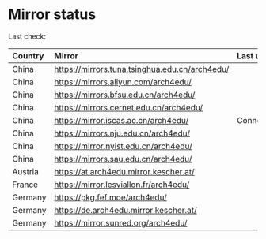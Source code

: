 <script src="./time.js"></script>
# Mirror status
Last check: <script type="text/javascript">localize(1709648221.3849957);</script>

|Country|Mirror|Last update|
|:------|:-----|:----------|
|China|https://mirrors.tuna.tsinghua.edu.cn/arch4edu/|<script type="text/javascript">localize(1709620240);</script>|
|China|https://mirrors.aliyun.com/arch4edu/|<script type="text/javascript">localize(1709620240);</script>|
|China|https://mirrors.bfsu.edu.cn/arch4edu/|<script type="text/javascript">localize(1709620240);</script>|
|China|https://mirrors.cernet.edu.cn/arch4edu/|<script type="text/javascript">localize(1709620240);</script>|
|China|https://mirror.iscas.ac.cn/arch4edu/|ConnectionError|
|China|https://mirrors.nju.edu.cn/arch4edu/|<script type="text/javascript">localize(1709577235);</script>|
|China|https://mirror.nyist.edu.cn/arch4edu/|<script type="text/javascript">localize(1709620240);</script>|
|China|https://mirrors.sau.edu.cn/arch4edu/|<script type="text/javascript">localize(1709620240);</script>|
|Austria|https://at.arch4edu.mirror.kescher.at/|<script type="text/javascript">localize(1709620240);</script>|
|France|https://mirror.lesviallon.fr/arch4edu/|<script type="text/javascript">localize(1709620240);</script>|
|Germany|https://pkg.fef.moe/arch4edu/|<script type="text/javascript">localize(1709620240);</script>|
|Germany|https://de.arch4edu.mirror.kescher.at/|<script type="text/javascript">localize(1709620240);</script>|
|Germany|https://mirror.sunred.org/arch4edu/|<script type="text/javascript">localize(1709620240);</script>|

<script src="./tablefilter/tablefilter.js"></script>
<script src="./table.js"></script>